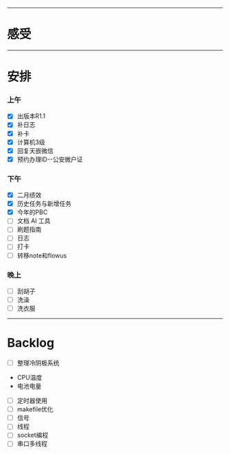 
--- 
# 感受




--- 
# 安排

### 上午
- [x] 出版本R1.1
- [x] 补日志
- [x] 补卡
- [x] 计算机3级
- [x] 回复天嵌微信
- [x] 预约办理ID--公安微户证

### 下午
- [x] 二月绩效
- [x] 历史任务与新增任务
- [x] 今年的PBC
- [ ] 文档 AI 工具
- [ ] 刷题指南
- [ ] 日志
- [ ] 打卡
- [ ] 转移note和flowus

### 晚上
- [ ] 刮胡子
- [ ] 洗澡
- [ ] 洗衣服

--- 
# Backlog
- [ ] 整理冷阴极系统
- CPU温度
- 电池电量
- [ ] 定时器使用
- [ ] makefile优化
- [ ] 信号
- [ ] 线程
- [ ] socket编程
- [ ] 串口多线程   
